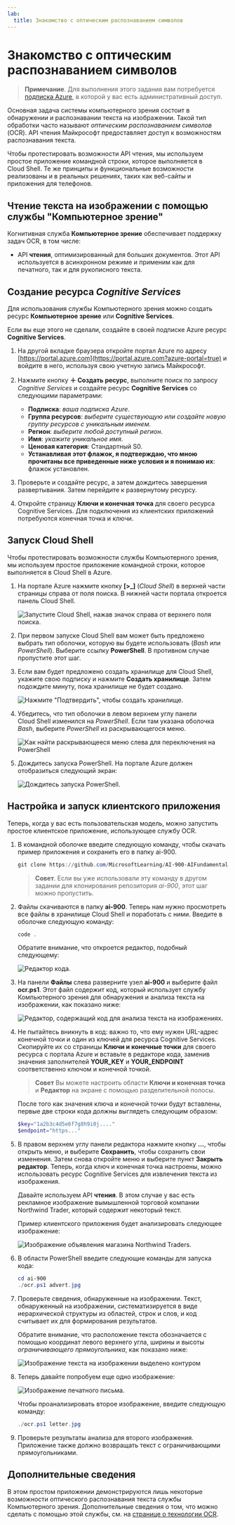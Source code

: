 ```yaml
---
lab:
  title: Знакомство с оптическим распознаванием символов
---
```


# <a name="explore-optical-character-recognition"></a>Знакомство с оптическим распознаванием символов

> **Примечание**. Для выполнения этого задания вам потребуется [подписка Azure](https://azure.microsoft.com/free?azure-portal=true), в которой у вас есть административный доступ.

Основная задача системы компьютерного зрения состоит в обнаружении и распознавании текста на изображении. Такой тип обработки часто называют *оптическим распознаванием символов* (OCR). API чтения Майкрософт предоставляет доступ к возможностям распознавания текста. 

Чтобы протестировать возможности API чтения, мы используем простое приложение командной строки, которое выполняется в Cloud Shell. Те же принципы и функциональные возможности реализованы и в реальных решениях, таких как веб-сайты и приложения для телефонов.

## <a name="use-the-computer-vision-service-to-read-text-in-an-image"></a>Чтение текста на изображении с помощью службы "Компьютерное зрение"

Когнитивная служба **Компьютерное зрение** обеспечивает поддержку задач OCR, в том числе:

- API **чтения**, оптимизированный для больших документов. Этот API используется в асинхронном режиме и применим как для печатного, так и для рукописного текста.

## <a name="create-a-cognitive-services-resource"></a>Создание ресурса *Cognitive Services*

Для использования службы Компьютерного зрения можно создать ресурс **Компьютерное зрение** или **Cognitive Services**.

Если вы еще этого не сделали, создайте в своей подписке Azure ресурс **Cognitive Services**.

1. На другой вкладке браузера откройте портал Azure по адресу [https://portal.azure.com](https://portal.azure.com?azure-portal=true) и войдите в него, используя свою учетную запись Майкрософт.

1. Нажмите кнопку **&#65291; Создать ресурс**, выполните поиск по запросу *Cognitive Services* и создайте ресурс **Cognitive Services** со следующими параметрами:
    - **Подписка**: *ваша подписка Azure*.
    - **Группа ресурсов**: *выберите существующую или создайте новую группу ресурсов с уникальным именем*.
    - **Регион**: *выберите любой доступный регион*.
    - **Имя**: *укажите уникальное имя*.
    - **Ценовая категория**: Стандартный S0.
    - **Устанавливая этот флажок, я подтверждаю, что мною прочитаны все приведенные ниже условия и я понимаю их**: флажок установлен.

1. Проверьте и создайте ресурс, а затем дождитесь завершения развертывания. Затем перейдите к развернутому ресурсу.

1. Откройте страницу **Ключи и конечная точка** для своего ресурса Cognitive Services. Для подключения из клиентских приложений потребуются конечная точка и ключи.

## <a name="run-cloud-shell"></a>Запуск Cloud Shell

Чтобы протестировать возможности службы Компьютерного зрения, мы используем простое приложение командной строки, которое выполняется в Cloud Shell в Azure.

1. На портале Azure нажмите кнопку **[>_]** (*Cloud Shell*) в верхней части страницы справа от поля поиска. В нижней части портала откроется панель Cloud Shell. 

    ![Запустите Cloud Shell, нажав значок справа от верхнего поля поиска.](media/read-text-computer-vision/powershell-portal-guide-1.png)

1. При первом запуске Cloud Shell вам может быть предложено выбрать тип оболочки, которую вы будете использовать (*Bash* или *PowerShell*). Выберите ссылку **PowerShell**. В противном случае пропустите этот шаг.  

1. Если вам будет предложено создать хранилище для Cloud Shell, укажите свою подписку и нажмите **Создать хранилище**. Затем подождите минуту, пока хранилище не будет создано.

    ![Нажмите "Подтвердить", чтобы создать хранилище.](media/read-text-computer-vision/powershell-portal-guide-2.png)

1. Убедитесь, что тип оболочки в левом верхнем углу панели Cloud Shell изменился на *PowerShell*. Если там указана оболочка *Bash*, выберите *PowerShell* из раскрывающегося меню.

    ![Как найти раскрывающееся меню слева для переключения на PowerShell](media/read-text-computer-vision/powershell-portal-guide-3.png) 

1. Дождитесь запуска PowerShell. На портале Azure должен отобразиться следующий экран:  

    ![Дождитесь запуска PowerShell.](media/read-text-computer-vision/powershell-prompt.png) 

## <a name="configure-and-run-a-client-application"></a>Настройка и запуск клиентского приложения

Теперь, когда у вас есть пользовательская модель, можно запустить простое клиентское приложение, использующее службу OCR.

1. В командной оболочке введите следующую команду, чтобы скачать пример приложения и сохранить его в папку ai-900.

    ```PowerShell
    git clone https://github.com/MicrosoftLearning/AI-900-AIFundamentals ai-900
    ```

    >**Совет**. Если вы уже использовали эту команду в другом задании для клонирования репозитория *ai-900*, этот шаг можно пропустить.

1. Файлы скачиваются в папку **ai-900**. Теперь нам нужно просмотреть все файлы в хранилище Cloud Shell и поработать с ними. Введите в оболочке следующую команду:

    ```PowerShell
    code .
    ```

    Обратите внимание, что откроется редактор, подобный следующему: 

    ![Редактор кода.](media/read-text-computer-vision/powershell-portal-guide-4.png)

1. На панели **Файлы** слева разверните узел **ai-900** и выберите файл **ocr.ps1**. Этот файл содержит код, который использует службу Компьютерного зрения для обнаружения и анализа текста на изображении, как показано ниже:

    ![Редактор, содержащий код для анализа текста на изображениях.](media/read-text-computer-vision/ocr-code.png)

1. Не пытайтесь вникнуть в код: важно то, что ему нужен URL-адрес конечной точки и один из ключей для ресурса Cognitive Services. Скопируйте их со страницы **Ключи и конечные точки** для своего ресурса с портала Azure и вставьте в редакторе кода, заменив значения заполнителей **YOUR_KEY** и **YOUR_ENDPOINT** соответственно ключом и конечной точкой.

    > **Совет** Вы можете настроить области **Ключи и конечная точка** и **Редактор** на экране с помощью разделительной полосы.

    После того как значения ключа и конечной точки будут вставлены, первые две строки кода должны выглядеть следующим образом:

    ```PowerShell
    $key="1a2b3c4d5e6f7g8h9i0j...."    
    $endpoint="https..."
    ```

1. В правом верхнем углу панели редактора нажмите кнопку **...**, чтобы открыть меню, и выберите **Сохранить**, чтобы сохранить свои изменения. Затем снова откройте меню и выберите пункт **Закрыть редактор**. Теперь, когда ключ и конечная точка настроены, можно использовать ресурс Cognitive Services для извлечения текста из изображения.

    Давайте используем API **чтения**. В этом случае у вас есть рекламное изображение вымышленной торговой компании Northwind Trader, который содержит некоторый текст.

    Пример клиентского приложения будет анализировать следующее изображение:

    ![Изображение объявления магазина Northwind Traders.](media/read-text-computer-vision/advert.jpg)

1. В области PowerShell введите следующие команды для запуска кода:

    ```PowerShell
    cd ai-900
    ./ocr.ps1 advert.jpg
    ```

1. Проверьте сведения, обнаруженные на изображении. Текст, обнаруженный на изображении, систематизируется в виде иерархической структуры из областей, строк и слов, и код считывает их для формирования результатов.

    Обратите внимание, что расположение текста обозначается с помощью координат левого верхнего угла, ширины и высоты *ограничивающего прямоугольника*, как показано ниже:

    ![Изображение текста на изображении выделено контуром](media/read-text-computer-vision/lab-05-bounding-boxes.png)

1. Теперь давайте попробуем еще одно изображение:

    ![Изображение печатного письма.](media/read-text-computer-vision/letter.jpg)

    Чтобы проанализировать второе изображение, введите следующую команду:

    ```PowerShell
    ./ocr.ps1 letter.jpg
    ```

1. Проверьте результаты анализа для второго изображения. Приложение также должно возвращать текст с ограничивающими прямоугольниками.

## <a name="learn-more"></a>Дополнительные сведения

В этом простом приложении демонстрируются лишь некоторые возможности оптического распознавания текста службы Компьютерного зрения. Дополнительные сведения о том, что можно сделать с помощью этой службы, см. на [странице о технологии OCR](https://docs.microsoft.com/azure/cognitive-services/computer-vision/overview-ocr).
